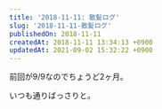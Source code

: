 ```yaml
---
title: '2018-11-11: 散髪ログ'
slug: '2018-11-11-散髪ログ'
publishedOn: 2018-11-11
createdAt: 2018-11-11 13:34:13 +0900
updatedAt: 2021-09-02 15:32:22 +0900
---
```

前回が9/9なのでちょうど2ヶ月。

いつも通りばっさりと。
